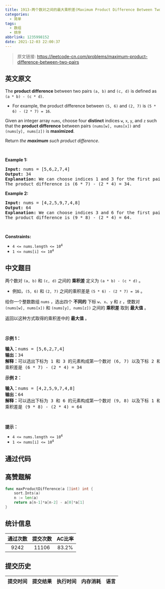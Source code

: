```yaml
---
title: 1913-两个数对之间的最大乘积差(Maximum Product Difference Between Two Pairs)
categories:
  - 简单
tags:
  - 数组
  - 排序
abbrlink: 1235998152
date: 2021-12-03 22:00:37
---
```


> 原文链接: https://leetcode-cn.com/problems/maximum-product-difference-between-two-pairs


## 英文原文
<div><p>The <strong>product difference</strong> between two pairs <code>(a, b)</code> and <code>(c, d)</code> is defined as <code>(a * b) - (c * d)</code>.</p>

<ul>
	<li>For example, the product difference between <code>(5, 6)</code> and <code>(2, 7)</code> is <code>(5 * 6) - (2 * 7) = 16</code>.</li>
</ul>

<p>Given an integer array <code>nums</code>, choose four <strong>distinct</strong> indices <code>w</code>, <code>x</code>, <code>y</code>, and <code>z</code> such that the <strong>product difference</strong> between pairs <code>(nums[w], nums[x])</code> and <code>(nums[y], nums[z])</code> is <strong>maximized</strong>.</p>

<p>Return <em>the <strong>maximum</strong> such product difference</em>.</p>

<p>&nbsp;</p>
<p><strong>Example 1:</strong></p>

<pre>
<strong>Input:</strong> nums = [5,6,2,7,4]
<strong>Output:</strong> 34
<strong>Explanation:</strong> We can choose indices 1 and 3 for the first pair (6, 7) and indices 2 and 4 for the second pair (2, 4).
The product difference is (6 * 7) - (2 * 4) = 34.
</pre>

<p><strong>Example 2:</strong></p>

<pre>
<strong>Input:</strong> nums = [4,2,5,9,7,4,8]
<strong>Output:</strong> 64
<strong>Explanation:</strong> We can choose indices 3 and 6 for the first pair (9, 8) and indices 1 and 5 for the second pair (2, 4).
The product difference is (9 * 8) - (2 * 4) = 64.
</pre>

<p>&nbsp;</p>
<p><strong>Constraints:</strong></p>

<ul>
	<li><code>4 &lt;= nums.length &lt;= 10<sup>4</sup></code></li>
	<li><code>1 &lt;= nums[i] &lt;= 10<sup>4</sup></code></li>
</ul></div>

## 中文题目
<div><p>两个数对 <code>(a, b)</code> 和 <code>(c, d)</code> 之间的 <strong>乘积差</strong> 定义为 <code>(a * b) - (c * d)</code> 。</p>

<ul>
	<li>例如，<code>(5, 6)</code> 和 <code>(2, 7)</code> 之间的乘积差是 <code>(5 * 6) - (2 * 7) = 16</code> 。</li>
</ul>

<p>给你一个整数数组 <code>nums</code> ，选出四个 <strong>不同的</strong> 下标 <code>w</code>、<code>x</code>、<code>y</code> 和 <code>z</code> ，使数对 <code>(nums[w], nums[x])</code> 和 <code>(nums[y], nums[z])</code> 之间的 <strong>乘积差</strong> 取到 <strong>最大值</strong> 。</p>

<p>返回以这种方式取得的乘积差中的 <strong>最大值</strong> 。</p>

<p> </p>

<p><strong>示例 1：</strong></p>

<pre><strong>输入：</strong>nums = [5,6,2,7,4]
<strong>输出：</strong>34
<strong>解释：</strong>可以选出下标为 1 和 3 的元素构成第一个数对 (6, 7) 以及下标 2 和 4 构成第二个数对 (2, 4)
乘积差是 (6 * 7) - (2 * 4) = 34
</pre>

<p><strong>示例 2：</strong></p>

<pre><strong>输入：</strong>nums = [4,2,5,9,7,4,8]
<strong>输出：</strong>64
<strong>解释：</strong>可以选出下标为 3 和 6 的元素构成第一个数对 (9, 8) 以及下标 1 和 5 构成第二个数对 (2, 4)
乘积差是 (9 * 8) - (2 * 4) = 64
</pre>

<p> </p>

<p><strong>提示：</strong></p>

<ul>
	<li><code>4 &lt;= nums.length &lt;= 10<sup>4</sup></code></li>
	<li><code>1 &lt;= nums[i] &lt;= 10<sup>4</sup></code></li>
</ul>
</div>

## 通过代码
<RecoDemo>
</RecoDemo>


## 高赞题解
```go
func maxProductDifference(a []int) int {
	sort.Ints(a)
	n := len(a)
	return a[n-1]*a[n-2] - a[0]*a[1]
}
```

## 统计信息
| 通过次数 | 提交次数 | AC比率 |
| :------: | :------: | :------: |
|    9242    |    11106    |   83.2%   |

## 提交历史
| 提交时间 | 提交结果 | 执行时间 |  内存消耗  | 语言 |
| :------: | :------: | :------: | :--------: | :--------: |
